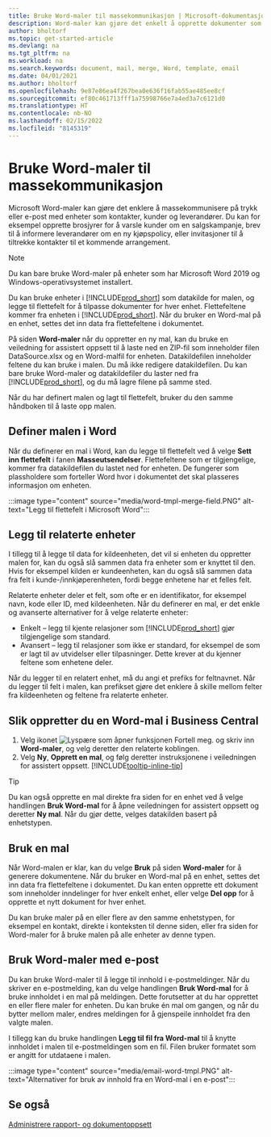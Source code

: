 ```yaml
---
title: Bruke Word-maler til massekommunikasjon | Microsoft-dokumentasjon
description: Word-maler kan gjøre det enkelt å opprette dokumenter som er tilpasset for bestemte enheter.
author: bholtorf
ms.topic: get-started-article
ms.devlang: na
ms.tgt_pltfrm: na
ms.workload: na
ms.search.keywords: document, mail, merge, Word, template, email
ms.date: 04/01/2021
ms.author: bholtorf
ms.openlocfilehash: 9e87e86ea4f267bea0e636f16fab55ae485ee8cf
ms.sourcegitcommit: ef80c461713fff1a75998766e7a4ed3a7c6121d0
ms.translationtype: HT
ms.contentlocale: nb-NO
ms.lasthandoff: 02/15/2022
ms.locfileid: "8145319"
---
```

# <a name="using-word-templates-for-bulk-communication"></a>Bruke Word-maler til massekommunikasjon
Microsoft Word-maler kan gjøre det enklere å massekommunisere på trykk eller e-post med enheter som kontakter, kunder og leverandører. Du kan for eksempel opprette brosjyrer for å varsle kunder om en salgskampanje, brev til å informere leverandører om en ny kjøpspolicy, eller invitasjoner til å tiltrekke kontakter til et kommende arrangement.

> [!NOTE]
> Du kan bare bruke Word-maler på enheter som har Microsoft Word 2019 og Windows-operativsystemet installert.

Du kan bruke enheter i [!INCLUDE[prod_short](includes/prod_short.md)] som datakilde for malen, og legge til flettefelt for å tilpasse dokumenter for hver enhet. Flettefeltene kommer fra enheten i [!INCLUDE[prod_short](includes/prod_short.md)]. Når du bruker en Word-mal på en enhet, settes det inn data fra flettefeltene i dokumentet.

På siden **Word-maler** når du oppretter en ny mal, kan du bruke en veiledning for assistert oppsett til å laste ned en ZIP-fil som inneholder filen DataSource.xlsx og en Word-malfil for enheten. Datakildefilen inneholder feltene du kan bruke i malen. Du må ikke redigere datakildefilen. Du kan bare bruke Word-maler og datakildefiler du laster ned fra [!INCLUDE[prod_short](includes/prod_short.md)], og du må lagre filene på samme sted.

Når du har definert malen og lagt til flettefelt, bruker du den samme håndboken til å laste opp malen.

## <a name="setting-up-the-template-in-word"></a>Definer malen i Word
Når du definerer en mal i Word, kan du legge til flettefelt ved å velge **Sett inn flettefelt** i fanen **Masseutsendelser**. Flettefeltene som er tilgjengelige, kommer fra datakildefilen du lastet ned for enheten. De fungerer som plassholdere som forteller Word hvor i dokumentet det skal plasseres informasjon om enheten. 

:::image type="content" source="media/word-tmpl-merge-field.PNG" alt-text="Legg til flettefelt i Microsoft Word":::

## <a name="adding-related-entities"></a>Legg til relaterte enheter
I tillegg til å legge til data for kildeenheten, det vil si enheten du oppretter malen for, kan du også slå sammen data fra enheter som er knyttet til den. Hvis for eksempel kilden er kundeenheten, kan du også slå sammen data fra felt i kunde-/innkjøperenheten, fordi begge enhetene har et felles felt.

Relaterte enheter deler et felt, som ofte er en identifikator, for eksempel navn, kode eller ID, med kildeenheten. Når du definerer en mal, er det enkle og avanserte alternativer for å velge relaterte enheter:

* Enkelt – legg til kjente relasjoner som [!INCLUDE[prod_short](includes/prod_short.md)] gjør tilgjengelige som standard.
* Avansert – legg til relasjoner som ikke er standard, for eksempel de som er lagt til av utvidelser eller tilpasninger. Dette krever at du kjenner feltene som enhetene deler.

Når du legger til en relatert enhet, må du angi et prefiks for feltnavnet. Når du legger til felt i malen, kan prefikset gjøre det enklere å skille mellom felter fra kildeenheten og feltene fra relaterte enheter.

## <a name="to-create-a-word-template-in-business-central"></a>Slik oppretter du en Word-mal i Business Central
1. Velg ikonet ![Lyspære som åpner funksjonen Fortell meg.](media/ui-search/search_small.png "Fortell hva du vil gjøre") og skriv inn **Word-maler**, og velg deretter den relaterte koblingen.
2. Velg **Ny**, **Opprett en mal**, og følg deretter instruksjonene i veiledningen for assistert oppsett. [!INCLUDE[tooltip-inline-tip](includes/tooltip-inline-tip_md.md)]

> [!TIP]
> Du kan også opprette en mal direkte fra siden for en enhet ved å velge handlingen **Bruk Word-mal** for å åpne veiledningen for assistert oppsett og deretter **Ny mal**. Når du gjør dette, velges datakilden basert på enhetstypen.

## <a name="applying-a-template"></a>Bruk en mal
Når Word-malen er klar, kan du velge **Bruk** på siden **Word-maler** for å generere dokumentene. Når du bruker en Word-mal på en enhet, settes det inn data fra flettefeltene i dokumentet. Du kan enten opprette ett dokument som inneholder inndelinger for hver enkelt enhet, eller velge **Del opp** for å opprette et nytt dokument for hver enhet.

Du kan bruke maler på en eller flere av den samme enhetstypen, for eksempel en kontakt, direkte i konteksten til denne siden, eller fra siden for Word-maler for å bruke malen på alle enheter av denne typen.

## <a name="using-word-templates-with-email"></a>Bruk Word-maler med e-post
Du kan bruke Word-maler til å legge til innhold i e-postmeldinger. Når du skriver en e-postmelding, kan du velge handlingen **Bruk Word-mal** for å bruke innholdet i en mal på meldingen. Dette forutsetter at du har opprettet en eller flere maler for enheten. Du kan bruke én mal om gangen, og når du bytter mellom maler, endres meldingen for å gjenspeile innholdet fra den valgte malen.

I tillegg kan du bruke handlingen **Legg til fil fra Word-mal** til å knytte innholdet i malen til e-postmeldingen som en fil. Filen bruker formatet som er angitt for utdataene i malen.

:::image type="content" source="media/email-word-tmpl.PNG" alt-text="Alternativer for bruk av innhold fra en Word-mal i en e-post":::

## <a name="see-also"></a>Se også
[Administrere rapport- og dokumentoppsett](ui-manage-report-layouts.md)  
